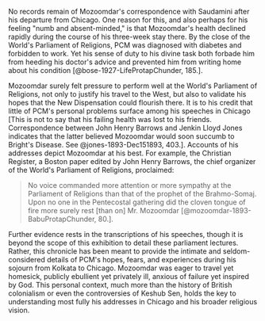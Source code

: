 No records remain of Mozoomdar's correspondence with Saudamini after his
departure from Chicago. One reason for this, and also perhaps for his
feeling "numb and absent-minded," is that Mozoomdar's health declined
rapidly during the course of his three-week stay there. By the close of
the World's Parliament of Religions, PCM was diagnosed with diabetes and
forbidden to work. Yet his sense of duty to his divine task both forbade
him from heeding his doctor's advice and prevented him from writing home
about his condition [@bose-1927-LifeProtapChunder, 185.].

Mozoomdar surely felt pressure to perform well at the World's Parliament
of Religions, not only to justify his travel to the West, but also to
validate his hopes that the New Dispensation could flourish there. It is
to his credit that little of PCM's personal problems surface among his
speeches in Chicago [This is not to say that his failing health was lost to his
    friends. Correspondence between John Henry Barrows and Jenkin Lloyd
    Jones indicates that the latter believed Mozoomdar would soon
    succumb to Bright's Disease. See @jones-1893-Dec151893, 403.]. Accounts of his addresses depict Mozoomdar at
his best. For example, the Christian Register, a Boston paper edited by
John Henry Barrows, the chief organizer of the World's Parliament of
Religions, proclaimed:

> No voice commanded more attention or more sympathy at the Parliament of
Religions than that of the prophet of the Brahmo-Somaj. Upon no one in
the Pentecostal gathering did the cloven tongue of fire more surely rest
\[than on\] Mr. Mozoomdar [@mozoomdar-1893-BabuProtapChunder, 80.].

Further evidence rests in the transcriptions of his speeches, though it
is beyond the scope of this exhibition to detail these parliament
lectures. Rather, this chronicle has been meant to provide the intimate
and seldom-considered details of PCM's hopes, fears, and experiences
during his sojourn from Kolkata to Chicago. Mozoomdar was eager to
travel yet homesick, publicly ebullient yet privately ill, anxious of
failure yet inspired by God. This personal context, much more than the
history of British colonialism or even the controversies of Keshub Sen,
holds the key to understanding most fully his addresses in Chicago and
his broader religious vision.

